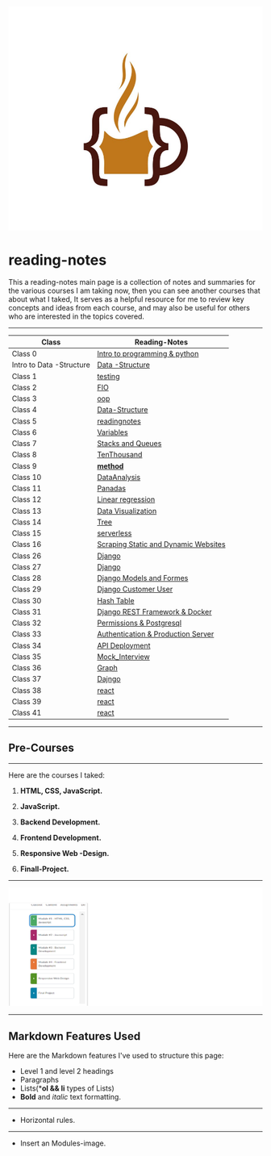 
![lcmd IMG](code-coffee.jpg)

 # reading-notes

This a reading-notes main page is a collection of notes and summaries for the various courses I am taking now, then you can see another courses that about what I taked, It serves as a helpful resource for me to review key concepts and ideas from each course, and may also be useful for others who are interested in the topics covered.
****
|Class |Reading-Notes|
|---------|--------|
|Class 0|[Intro to programming & python](./Class-00/Indixing.md) |
|Intro to Data -Structure|[Data -Structure](Data-Structure.md) |
|Class 1|[testing](./Class-01/Indixing.md)|
|Class 2|[FIO](./Class-02//Indexing.md)|
|Class 3|[oop](./Class-03/Indixing.md)||
|Class 4|[Data-Structure](./Class-04/Datastructure.md )|
|Class 5|[readingnotes](./Class-05/readme.md)|
|Class 6|[Variables](./Class-06/notes.md)|
|Class 7|[Stacks and Queues](./Class-07/datastructure.md)|
|Class 8|[TenThousand](./Class-08/Tenthousand.md)|
|Class 9|[__method__](./Class-09/reading9.md)|
|Class 10|[DataAnalysis](./Class-10/DataAnalysis.md)|
|Class 11|[Panadas](./Class-11/Pandas.md)|
|Class 12|[Linear regression](./Class-12/Linear_regClas.md)|
|Class 13|[Data Visualization](./Class-13/DataVisualization.md)|
|Class 14|[Tree](./Class-14/Tree.md)|
|Class 15|[serverless](./Class-15/serverless.md)|
|Class 16|[Scraping Static and Dynamic Websites](./Class-16/web.md)|
|Class 26|[Django](./Class-26/Django.md)|
|Class 27|[Django](./Class-27/Django2.md)|
|Class 28|[Django Models and Formes](./Class-28/forms.md)|
|Class 29|[Django Customer User](./Class-29/djcuser.md)|
|Class 30|[Hash Table](./Class-30/hash.md)|
|Class 31|[Django REST Framework & Docker ](./Class-31/Docker.md)|
|Class 32|[Permissions & Postgresql ](./Class-32/DRF.md)|
|Class 33|[Authentication & Production Server ](./Class-33/json.md)|
|Class 34|[ API Deployment ](./Class-34/APIDeployment.md)|
|Class 35|[Mock_Interview](./Class-35/MockInterview.md)|
|Class 36|[Graph](./Class-36/Graph.md)|
|Class 37|[Dajngo](./Class-37/django.md)|
|Class 38|[react](./Class-38/react.md)|
|Class 39|[react](./Class-39/react.md)|
|Class 41|[react](./Class-41/Nextreact.md)|

***********
## Pre-Courses 
-------------------------
Here are the courses I taked:

1. **HTML, CSS, JavaScript.**

2. **JavaScript.**
3. **Backend Development.**
4. **Frontend  Development.**
5. **Responsive Web -Design.**
6. **Finall-Project.**
*********
![Modules picture](ltuc.png)
*****************

## Markdown Features Used
Here are the Markdown features I've used to structure this page:

- Level 1 and level 2 headings
- Paragraphs
- Lists(***ol && li** types of Lists)
- **Bold** and *italic* text formatting.
-------
- Horizontal rules.
*******
- Insert an Modules-image.